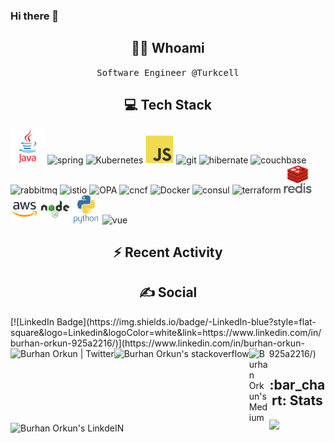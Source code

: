 ### Hi there 👋

<!--
**burhanorkun/burhanorkun** is a ✨ _special_ ✨ repository because its `README.md` (this file) appears on your GitHub profile.

Here are some ideas to get you started:

- 🔭 I’m currently working on ...
- 🌱 I’m currently learning ...
- 👯 I’m looking to collaborate on ...
- 🤔 I’m looking for help with ...
- 💬 Ask me about ...
- 📫 How to reach me: ...
- 😄 Pronouns: ...
- ⚡ Fun fact: ...
-->

<h2 align="center"> 👨‍💻 Whoami</h2>
<p align="center">
  <samp>Software Engineer @Turkcell</samp>
</p>


<h2 align="center"> 💻 Tech Stack</h2>
<p align="left">
  <!--<img src="https://raw.githubusercontent.com/devicons/devicon/master/icons/go/go-original.svg" alt="react" width="45" height="45" />-->
  <img src="https://raw.githubusercontent.com/devicons/devicon/master/icons/java/java-original-wordmark.svg" alt="java" width="55" height="55" />
  <img src="https://www.vectorlogo.zone/logos/springio/springio-ar21.svg" alt="spring"/>
  <img src="https://www.vectorlogo.zone/logos/kubernetes/kubernetes-icon.svg" alt="Kubernetes"/>
  <img src="https://raw.githubusercontent.com/devicons/devicon/master/icons/javascript/javascript-original.svg" alt="javascript" width="45" height="45" />
  <img src="https://www.vectorlogo.zone/logos/git-scm/git-scm-ar21.svg" alt="git"/>
  <img src="https://www.vectorlogo.zone/logos/hibernate/hibernate-ar21.svg" alt="hibernate"/>
  <img src="https://www.vectorlogo.zone/logos/couchbase/couchbase-ar21.svg" alt="couchbase"/>
  <img src="https://www.vectorlogo.zone/logos/rabbitmq/rabbitmq-ar21.svg" alt="rabbitmq"/>
  <img src="https://www.vectorlogo.zone/logos/istioio/istioio-icon.svg" alt="istio"/>
  <img src="https://www.vectorlogo.zone/logos/openpolicyagent/openpolicyagent-ar21.svg" alt="OPA"/>
  <img src="https://www.vectorlogo.zone/logos/cncfio/cncfio-ar21.svg" alt="cncf"/>
  <img src="https://www.vectorlogo.zone/logos/docker/docker-ar21.svg" alt="Docker"/>
  <img src="https://www.vectorlogo.zone/logos/consulio/consulio-ar21.svg" alt="consul"/>
  <img src="https://www.vectorlogo.zone/logos/terraformio/terraformio-ar21.svg" alt="terraform"/>
  <img src="https://raw.githubusercontent.com/devicons/devicon/master/icons/redis/redis-original-wordmark.svg" alt="redis" width="45" height="45" />
  <img src="https://raw.githubusercontent.com/github/explore/80688e429a7d4ef2fca1e82350fe8e3517d3494d/topics/aws/aws.png" alt="aws" width="45" height="45" />
  <!--<img src="https://www.vectorlogo.zone/logos/dotnet/dotnet-ar21.svg" alt=".NET" />-->
  <img src="https://raw.githubusercontent.com/devicons/devicon/master/icons/nodejs/nodejs-original-wordmark.svg" alt="nodejs" width="45" height="45" />
  <img src="https://raw.githubusercontent.com/devicons/devicon/master/icons/python/python-original-wordmark.svg" alt="python" width="45" height="45" />
  <img src="https://www.vectorlogo.zone/logos/vuejs/vuejs-ar21.svg" alt="vue" />
</p>


<h2 align="center"> ⚡ Recent Activity</h2>

<!--START_SECTION:activity-->
<!--
1. ❗️ Opened issue [#3040](https://github.com/dapr/dapr/issues/3040) in [dapr/dapr](https://github.com/dapr/dapr)
2. 🗣 Commented on [#396](https://github.com/envoyproxy/go-control-plane/issues/396) in [envoyproxy/go-control-plane](https://github.com/envoyproxy/go-control-plane)
3. 🗣 Commented on [#396](https://github.com/envoyproxy/go-control-plane/issues/396) in [envoyproxy/go-control-plane](https://github.com/envoyproxy/go-control-plane)
4. 🗣 Commented on [#3015](https://github.com/dapr/dapr/issues/3015) in [dapr/dapr](https://github.com/dapr/dapr)
5. 🗣 Commented on [#3015](https://github.com/dapr/dapr/issues/3015) in [dapr/dapr](https://github.com/dapr/dapr)
6. -->
<!--END_SECTION:activity-->


<h2 align="center">✍️ Social</h2>
<p align="left">
  [![LinkedIn Badge](https://img.shields.io/badge/-LinkedIn-blue?style=flat-square&logo=Linkedin&logoColor=white&link=https://www.linkedin.com/in/burhan-orkun-925a2216/)](https://www.linkedin.com/in/burhan-orkun-925a2216/)
  <a href="https://twitter.com/beyazmartilar" title='Twitter'>
    <img align="left" alt="Burhan Orkun | Twitter" src="https://img.icons8.com/fluent/32/000000/twitter.png" />
  </a>
  
  <a href="https://stackoverflow.com/users/4738432/burhan-orkun" title='stackoverflow'>
    <img align="left" alt="Burhan Orkun's stackoverflow" src="https://img.icons8.com/color/32/000000/stackoverflow.png" />
  </a>
  
  <a href="https://medium.com/@beyazmartilar" title='Medium'>
    <img align="left" alt="Burhan Orkun's Medium" width="32px" src="https://cdn.jsdelivr.net/npm/simple-icons@3.2.0/icons/medium.svg" />
  </a>

  <a href="https://www.linkedin.com/in/burhan-orkun-925a2216/" title='Linkedin'>
    <img align="left" alt="Burhan Orkun's LinkdeIN" src="https://img.icons8.com/color/32/000000/linkedin.png" />
  </a>
  <br>
</p>


<h2 align="center">:bar_chart: Stats </h2>
<p align="left">
  
 <img src="https://github-readme-stats.vercel.app/api?username=burhanorkun&show_icons=true&theme=white"/>
 <!-- <img src="https://github-readme-stackoverflow.vercel.app/?userID=4430183"/> -->
 
</p>
